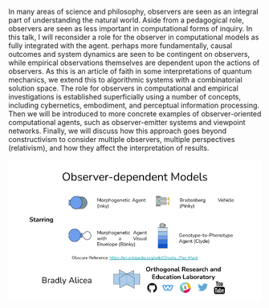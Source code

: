 In many areas of science and philosophy, observers are seen as an integral part of understanding the natural world. Aside from a pedagogical role, observers are seen as less important in computational forms of inquiry. In this talk, I will reconsider a role for the observer in computational models as fully integrated with the agent. perhaps more fundamentally, causal outcomes and system dynamics are seen to be contingent on observers, while empirical observations themselves are dependent upon the actions of observers. As this is an article of faith in some interpretations of quantum mechanics, we extend this to algorithmic systems with a combinatorial solution space. The role for observers in computational and empirical investigations is established superficially using a number of concepts, including cybernetics, embodiment, and perceptual information processing. Then we will be introduced to more concrete examples of observer-oriented computational agents, such as observer-emitter systems and viewpoint networks. Finally, we will discuss how this approach goes beyond constructivism to consider multiple observers, multiple perspectives (relativism), and how they affect the interpretation of results.  

<P><CENTER>
  <IMG SRC = "https://github.com/Orthogonal-Research-Lab/Proposals/blob/master/Philosophers%20Web%20Cafe/Slides/Observer-dependent%20Models-1.png">
  </CENTER>
</P>
